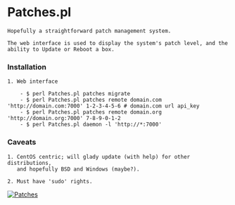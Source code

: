 # Patches.pl

    Hopefully a straightforward patch management system.

    The web interface is used to display the system's patch level, and the
    ability to Update or Reboot a box.

### Installation

    1. Web interface

        - $ perl Patches.pl patches migrate                                                                          
        - $ perl Patches.pl patches remote domain.com 'http://domain.com:7000' 1-2-3-4-5-6 # domain.com url api_key
        - $ perl Patches.pl patches remote domain.org 'http://domain.org:7000' 7-8-9-0-1-2
        - $ perl Patches.pl daemon -l 'http://*:7000'

### Caveats

    1. CentOS centric; will glady update (with help) for other distributions,
       and hopefully BSD and Windows (maybe?).

    2. Must have 'sudo' rights.

[![Patches](http://bmedley.org/patches_screen.gif)](http://bmedley.org/patches_screen.gif)
